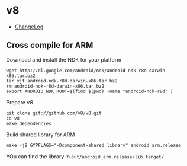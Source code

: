 # v8 #

- [ChangeLog](https://code.google.com/p/v8/source/browse/trunk/ChangeLog)

## Cross compile for ARM ##

Download and install the NDK for your platform

	wget http://dl.google.com/android/ndk/android-ndk-r8d-darwin-x86.tar.bz2
	tar xjf android-ndk-r8d-darwin-x86.tar.bz2
	rm android-ndk-r8d-darwin-x86.tar.bz2
	export ANDROID_NDK_ROOT=$(find $(pwd) -name "android-ndk-r8d" )

Prepare v8

	git clone git://github.com/v8/v8.git
	cd v8
	make dependencies

Build shared library for ARM

	make -j8 GYPFLAGS="-Dcomponent=shared_library" android_arm.release

YOu can find the library in `out/android_arm.release/lib.target/`